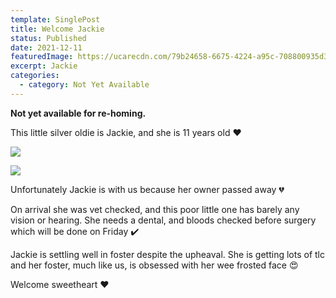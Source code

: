 ```yaml
---
template: SinglePost
title: Welcome Jackie
status: Published
date: 2021-12-11
featuredImage: https://ucarecdn.com/79b24658-6675-4224-a95c-708800935d3e/-/crop/791x599/0,154/-/preview/
excerpt: Jackie
categories:
  - category: Not Yet Available
---
```

**Not yet available for re-homing.**

This little silver oldie is Jackie, and she is 11 years old ❤️

![](https://ucarecdn.com/d372127d-9013-40b6-99b2-e23755b79889/)

![](https://ucarecdn.com/daef10b8-c1bf-4be2-986d-d2904bc95ad9/)


Unfortunately Jackie is with us because her owner passed away 💔


On arrival she was vet checked, and this poor little one has barely any vision or hearing. She needs a dental, and bloods checked before surgery which will be done on Friday ✔️


Jackie is settling well in foster despite the upheaval. She is getting lots of tlc and her foster, much like us, is obsessed with her wee frosted face 😍


Welcome sweetheart ❤️